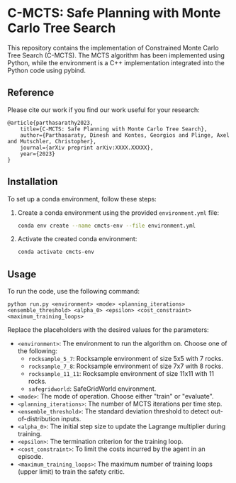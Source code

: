 # C-MCTS: Safe Planning with Monte Carlo Tree Search

This repository contains the implementation of Constrained Monte Carlo Tree Search (C-MCTS). The MCTS algorithm has been implemented using Python, while the environment is a C++ implementation integrated into the Python code using pybind.

## Reference

Please cite our work if you find our work useful for your research:
```
@article{parthasarathy2023,  
    title={C-MCTS: Safe Planning with Monte Carlo Tree Search},  
    author={Parthasaraty, Dinesh and Kontes, Georgios and Plinge, Axel and Mutschler, Christopher},  
    journal={arXiv preprint arXiv:XXXX.XXXXX},  
    year={2023}  
}
```

## Installation

To set up a conda environment, follow these steps:

1. Create a conda environment using the provided `environment.yml` file:
   ```bash
   conda env create --name cmcts-env --file environment.yml
2. Activate the created conda environment:
   ```bash
   conda activate cmcts-env
   
 ## Usage
 
To run the code, use the following command:

  `python run.py <environment> <mode> <planning_iterations> <ensemble_threshold> <alpha_0> <epsilon> <cost_constraint> <maximum_training_loops>`

Replace the placeholders with the desired values for the parameters:

- `<environment>`: The environment to run the algorithm on. Choose one of the following:
  - `rocksample_5_7`: Rocksample environment of size 5x5 with 7 rocks.
  - `rocksample_7_8`: Rocksample environment of size 7x7 with 8 rocks.
  - `rocksample_11_11`: Rocksample environment of size 11x11 with 11 rocks.
  - `safegridworld`: SafeGridWorld environment.
- `<mode>`: The mode of operation. Choose either "train" or "evaluate".
- `<planning_iterations>`: The number of MCTS iterations per time step.
- `<ensemble_threshold>`: The standard deviation threshold to detect out-of-distribution inputs.
- `<alpha_0>`: The initial step size to update the Lagrange multiplier during training.
- `<epsilon>`: The termination criterion for the training loop.
- `<cost_constraint>`: To limit the costs incurred by the agent in an episode.
- `<maximum_training_loops>`: The maximum number of training loops (upper limit) to train the safety critic.
